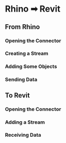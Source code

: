 # Rhino ➡ Revit

## From Rhino

### Opening the Connector


### Creating a Stream


### Adding Some Objects


### Sending Data


## To Revit


### Opening the Connector


### Adding a Stream


### Receiving Data
